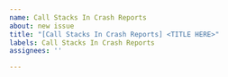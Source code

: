```yaml
---
name: Call Stacks In Crash Reports
about: new issue
title: "[Call Stacks In Crash Reports] <TITLE HERE>"
labels: Call Stacks In Crash Reports
assignees: ''

---
```



